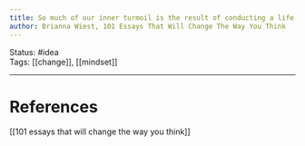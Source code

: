 ```yaml
---
title: So much of our inner turmoil is the result of conducting a life we don’t inherently desire
author: Brianna Wiest, 101 Essays That Will Change The Way You Think
---
```


Status: #idea  
Tags:  [[change]], [[mindset]]

---
# References
[[101 essays that will change the way you think]]